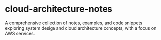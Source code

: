 # cloud-architecture-notes
A comprehensive collection of notes, examples, and code snippets exploring system design and cloud architecture concepts, with a focus on AWS services.
